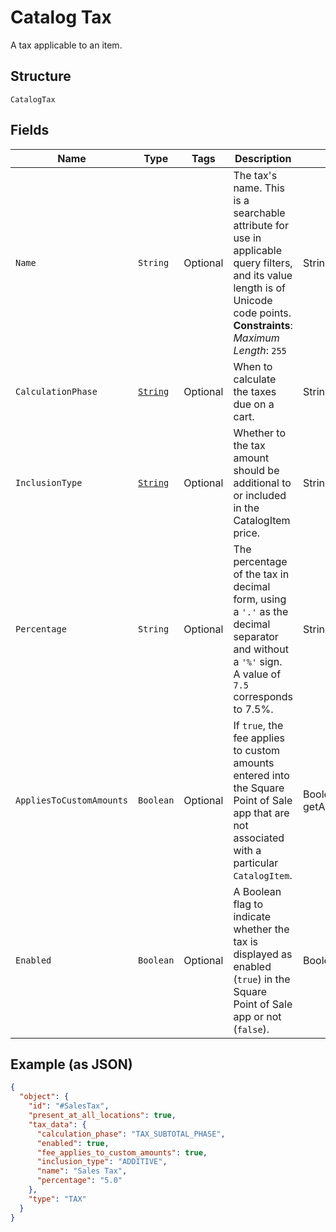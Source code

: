 
# Catalog Tax

A tax applicable to an item.

## Structure

`CatalogTax`

## Fields

| Name | Type | Tags | Description | Getter |
|  --- | --- | --- | --- | --- |
| `Name` | `String` | Optional | The tax's name. This is a searchable attribute for use in applicable query filters, and its value length is of Unicode code points.<br>**Constraints**: *Maximum Length*: `255` | String getName() |
| `CalculationPhase` | [`String`](../../doc/models/tax-calculation-phase.md) | Optional | When to calculate the taxes due on a cart. | String getCalculationPhase() |
| `InclusionType` | [`String`](../../doc/models/tax-inclusion-type.md) | Optional | Whether to the tax amount should be additional to or included in the CatalogItem price. | String getInclusionType() |
| `Percentage` | `String` | Optional | The percentage of the tax in decimal form, using a `'.'` as the decimal separator and without a `'%'` sign.<br>A value of `7.5` corresponds to 7.5%. | String getPercentage() |
| `AppliesToCustomAmounts` | `Boolean` | Optional | If `true`, the fee applies to custom amounts entered into the Square Point of Sale<br>app that are not associated with a particular `CatalogItem`. | Boolean getAppliesToCustomAmounts() |
| `Enabled` | `Boolean` | Optional | A Boolean flag to indicate whether the tax is displayed as enabled (`true`) in the Square Point of Sale app or not (`false`). | Boolean getEnabled() |

## Example (as JSON)

```json
{
  "object": {
    "id": "#SalesTax",
    "present_at_all_locations": true,
    "tax_data": {
      "calculation_phase": "TAX_SUBTOTAL_PHASE",
      "enabled": true,
      "fee_applies_to_custom_amounts": true,
      "inclusion_type": "ADDITIVE",
      "name": "Sales Tax",
      "percentage": "5.0"
    },
    "type": "TAX"
  }
}
```


